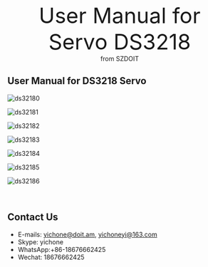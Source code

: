 <center> <font size=10> User Manual for Servo DS3218 </font></center>

<center> from SZDOIT </center>



## User Manual for DS3218 Servo

![ds32180](https://github.com/SmartArduino/document/raw/master/docs/Robot/Engine/ds3218/ds32180.jpg)

![ds32181](https://github.com/SmartArduino/document/raw/master/docs/Robot/Engine/ds3218/ds32181.jpg)

![ds32182](https://github.com/SmartArduino/document/raw/master/docs/Robot/Engine/ds3218/ds32182.jpg)

![ds32183](https://github.com/SmartArduino/document/raw/master/docs/Robot/Engine/ds3218/ds32183.jpg)

![ds32184](https://github.com/SmartArduino/document/raw/master/docs/Robot/Engine/ds3218/ds32184.jpg)

![ds32185](https://github.com/SmartArduino/document/raw/master/docs/Robot/Engine/ds3218/ds32185.jpg)

![ds32186](https://github.com/SmartArduino/document/raw/master/docs/Robot/Engine/ds3218/ds32186.jpg)

​                               

## Contact Us

- E-mails: [yichone@doit.am](mailto:yichone@doit.am), [yichoneyi@163.com](mailto:yichoneyi@163.com)
- Skype: yichone
- WhatsApp:+86-18676662425
- Wechat: 18676662425

 

 

 

 